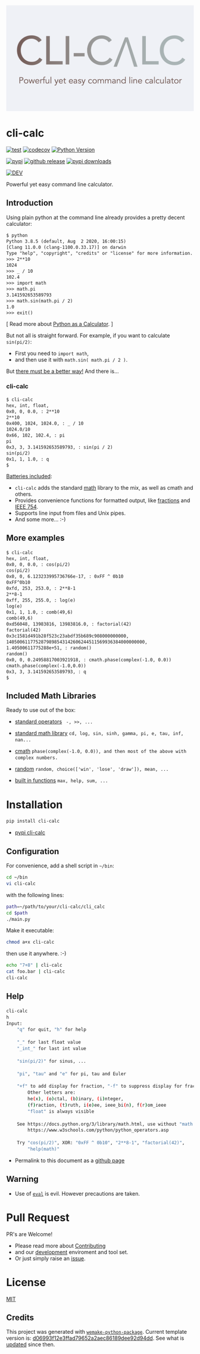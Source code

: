 ![Logo](https://raw.githubusercontent.com/cruisen/cli-calc/4986df3abb3f1871d6669dec27d5e37aba0d11a3/assets/images/Cli-Calc.png)

# cli-calc

[![test](https://github.com/cruisen/cli-calc/actions/workflows/test.yml/badge.svg)](https://github.com/cruisen/cli-calc/actions/workflows/test.yml)
[![codecov](https://codecov.io/gh/cruisen/cli-calc/branch/main/graph/badge.svg?token=i9nYZL3MM3)](https://codecov.io/gh/cruisen/cli-calc)
[![Python Version](https://img.shields.io/pypi/pyversions/cli-calc.svg)](https://pypi.org/project/cli-calc/)

[![pypi](https://img.shields.io/pypi/v/cli-calc)](https://pypi.org/project/cli-calc/)
[![github release](https://img.shields.io/github/release-date/cruisen/cli-calc)](https://github.com/cruisen/cli-calc/releases)
[![pypi downloads](https://img.shields.io/pypi/dm/cli-calc?label=pypi%20downloads)](https://pypistats.org/packages/cli-calc)

[![DEV](https://img.shields.io/badge/about-dev-green)](https://github.com/cruisen/cli-calc/blob/main/docs/extras/develop.md)

Powerful yet easy command line calculator.

## Introduction

Using plain python at the command line already provides a pretty decent calculator:

```
$ python
Python 3.8.5 (default, Aug  2 2020, 16:00:15)
[Clang 11.0.0 (clang-1100.0.33.17)] on darwin
Type "help", "copyright", "credits" or "license" for more information.
>>> 2**10
1024
>>> _ / 10
102.4
>>> import math
>>> math.pi
3.141592653589793
>>> math.sin(math.pi / 2)
1.0
>>> exit()
```

[
Read more about
[Python as a Calculator](https://docs.python.org/3/tutorial/introduction.html#using-python-as-a-calculator).
]

But not all is straight forward.
For example, if you want to calculate ```sin(pi/2)```:
* First you need to ```import math```,
* and then use it with ```math.sin( math.pi / 2 )```.

But
[there must be a better way!](https://www.youtube.com/watch?v=UANN2Eu6ZnM)
And there is...


### cli-calc

```
$ cli-calc
hex, int, float,
0x0, 0, 0.0, : 2**10
2**10
0x400, 1024, 1024.0, : _ / 10
1024.0/10
0x66, 102, 102.4, : pi
pi
0x3, 3, 3.141592653589793, : sin(pi / 2)
sin(pi/2)
0x1, 1, 1.0, : q
$
```

[Batteries included](https://www.python.org/dev/peps/pep-0206/#batteries-included-philosophy):

* ```cli-calc``` adds the standard
[math](https://docs.python.org/3/library/math.html)
library to the mix, as well as cmath and others.
* Provides convenience functions for formatted output, like
[fractions](https://docs.python.org/3.6/library/fractions.html)
and
[IEEE 754](https://en.wikipedia.org/wiki/IEEE_754).
* Supports line input from files and Unix pipes.
* And some more... :-)


## More examples

```
$ cli-calc
hex, int, float,
0x0, 0, 0.0, : cos(pi/2)
cos(pi/2)
0x0, 0, 6.123233995736766e-17, : 0xFF ^ 0b10
0xFF^0b10
0xfd, 253, 253.0, : 2**8-1
2**8-1
0xff, 255, 255.0, : log(e)
log(e)
0x1, 1, 1.0, : comb(49,6)
comb(49,6)
0xd56048, 13983816, 13983816.0, : factorial(42)
factorial(42)
0x3c1581d491b28f523c23abdf35b689c908000000000, 1405006117752879898543142606244511569936384000000000, 1.40500611775288e+51, : random()
random()
0x0, 0, 0.24958817003921918, : cmath.phase(complex(-1.0, 0.0))
cmath.phase(complex(-1.0,0.0))
0x3, 3, 3.141592653589793, : q
$
```

## Included Math Libraries

Ready to use out of the box:

- [standard operators](https://www.w3schools.com/python/python_operators.asp)
  ``` -, >>, ...```
- [standard math library](https://docs.python.org/3/library/math.html)
  ```cd, log, sin, sinh, gamma, pi, e, tau, inf, nan...```

- [cmath](https://docs.python.org/3/library/cmath.html)
  ```phase(complex(-1.0, 0.0)), and then most of the above with complex numbers.```
- [random](https://docs.python.org/3/library/random.html#examples)
  ```random, choice(['win', 'lose', 'draw']), mean, ...```

- [built in functions](https://docs.python.org/3/library/functions.html)
  ```max, help, sum, ...```


# Installation

```bash
pip install cli-calc
```

- [pypi cli-calc](https://pypi.org/project/cli-calc/)

## Configuration

For convenience, add a shell script in ```~/bin```:

```bash
cd ~/bin
vi cli-calc
```

with the following lines:

```bash
path=~/path/to/your/cli-calc/cli_calc
cd $path
./main.py
```

Make it executable:

```bash
chmod a+x cli-calc
```

then use it anywhere. :-)

```bash
echo "7+8" | cli-calc
cat foo.bar | cli-calc
cli-calc
```

## Help

```bash
cli-calc
h
Input:
    "q" for quit, "h" for help

    "_" for last float value
    "_int_" for last int value

    "sin(pi/2)" for sinus, ...

    "pi", "tau" and "e" for pi, tau and Euler

    "+f" to add display for fraction, "-f" to suppress display for fraction
        Other letters are:
        he(x), (o)ctal, (b)inary, (i)nteger,
        (f)raction, (t)ruth, i(e)ee, ieee_bi(n), f(r)om_ieee
        "float" is always visible

    See https://docs.python.org/3/library/math.html, use without "math."
        https://www.w3schools.com/python/python_operators.asp

    Try "cos(pi/2)", XOR: "0xFF ^ 0b10", "2**8-1", "factorial(42)",
        "help(math)"
```

* Permalink to this document as a
[github page](https://cruisen.github.io/cli-calc/)

## Warning

- Use of [```eval```](https://docs.python.org/3/library/functions.html#eval) is evil.
  However precautions are taken.


# Pull Request

PR's are Welcome!

* Please read more about
  [Contributing](https://github.com/cruisen/cli-calc/blob/main/CONTRIBUTING.md)
* and our
  [development](https://github.com/cruisen/cli-calc/blob/main/docs/extras/develop.md)
  enviroment and tool set.
* Or just simply raise an [issue](https://github.com/cruisen/cli-calc/issues/new/choose).

# License

[MIT](https://github.com/cruisen/cli-calc/blob/master/LICENSE)

## Credits

This project was generated with [`wemake-python-package`](https://github.com/wemake-services/wemake-python-package). Current template version is: [d06993f12e3ffad79652a2aec86189dee92d94dd](https://github.com/wemake-services/wemake-python-package/tree/d06993f12e3ffad79652a2aec86189dee92d94dd). See what is [updated](https://github.com/wemake-services/wemake-python-package/compare/d06993f12e3ffad79652a2aec86189dee92d94dd...master) since then.
